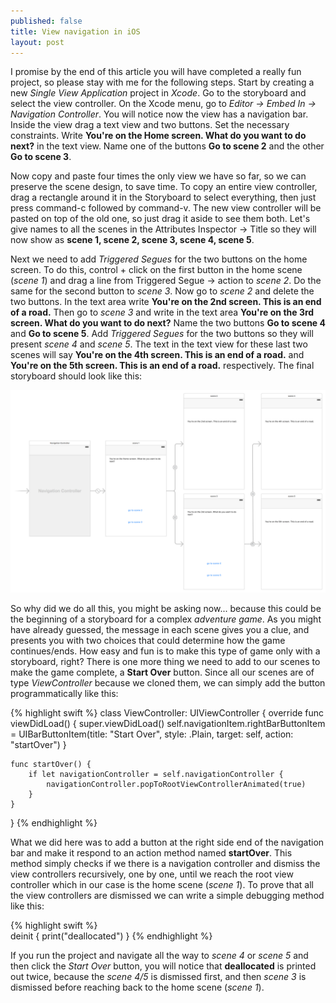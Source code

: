 ```yaml
---
published: false
title: View navigation in iOS
layout: post
---
```

I promise by the end of this article you will have completed a really fun project, so please stay with me for the following steps. Start by creating a new _Single View Application_ project in _Xcode_. Go to the storyboard and select the view controller. On the Xcode menu, go to _Editor → Embed In → Navigation Controller_. You will notice now the view has a navigation bar. Inside the view drag a text view and two buttons. Set the necessary constraints. Write __You're on the Home screen. What do you want to do next?__ in the text view. Name one of the buttons __Go to scene 2__ and the other __Go to scene 3__. 

Now copy and paste four times the only view we have so far, so we can preserve the scene design, to save time. To copy an entire view controller, drag a rectangle around it in the Storyboard to select everything, then just press command-c followed by command-v. The new view controller will be pasted on top of the old one, so just drag it aside to see them both. Let's give names to all the scenes in the Attributes Inspector → Title so they will now show as __scene 1, scene 2, scene 3, scene 4, scene 5__. 

Next we need to add _Triggered Segues_ for the two buttons on the home screen. To do this, control + click on the first button in the home scene (_scene 1_) and drag a line from Triggered Segue → action to _scene 2_. Do the same for the second button to _scene 3_. Now go to _scene 2_ and delete the two buttons. In the text area write __You're on the 2nd screen. This is an end of a road.__ Then go to _scene 3_ and write in the text area __You're on the 3rd screen. What do you want to do next?__ Name the two buttons __Go to scene 4__ and __Go to scene 5__. Add _Triggered Segues_ for the two buttons so they will present _scene 4_ and _scene 5_. The text in the text view for these last two scenes will say __You're on the 4th screen. This is an end of a road.__ and __You're on the 5th screen. This is an end of a road.__ respectively. The final storyboard should look like this:

![alt text](https://github.com/mhorga/mhorga.github.io/raw/master/images/project2.png "Storyboard")

So why did we do all this, you might be asking now... because this could be the beginning of a storyboard for a complex _adventure game_. As you might have already guessed, the message in each scene gives you a clue, and presents you with two choices that could determine how the game continues/ends. How easy and fun is to make this type of game only with a storyboard, right? There is one more thing we need to add to our scenes to make the game complete, a __Start Over__ button. Since all our scenes are of type _ViewController_ because we cloned them, we can simply add the button programmatically like this:

{% highlight swift %} 
class ViewController: UIViewController {
    override func viewDidLoad() {
        super.viewDidLoad()
        self.navigationItem.rightBarButtonItem = UIBarButtonItem(title: "Start Over", style: .Plain, target: self, action: "startOver")
    }
    
    func startOver() {
        if let navigationController = self.navigationController {
            navigationController.popToRootViewControllerAnimated(true)
        }
    }
}
{% endhighlight %}

What we did here was to add a button at the right side end of the navigation bar and make it respond to an action method named __startOver__. This method simply checks if we there is a navigation controller and dismiss the view controllers recursively, one by one, until we reach the root view controller which in our case is the home scene (_scene 1_). To prove that all the view controllers are dismissed we can write a simple debugging method like this:

{% highlight swift %}     
    deinit {
        print("deallocated")
    }
{% endhighlight %}

If you run the project and navigate all the way to _scene 4_ or _scene 5_ and then click the _Start Over_ button, you will notice that __deallocated__ is printed out twice, because the _scene 4/5_ is dismissed first, and then _scene 3_ is dismissed before reaching back to the home scene (_scene 1_).